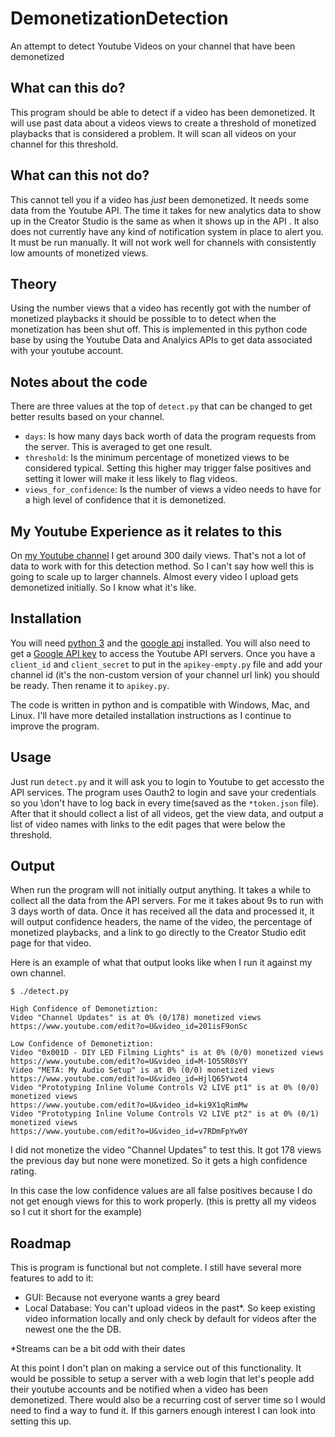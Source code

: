 # DemonetizationDetection
An attempt to detect Youtube Videos on your channel that have been demonetized

## What can this do?
This program should be able to detect if a video has been demonetized. It will 
use past data about a videos views to create a threshold of monetized playbacks
that is considered a problem. It will scan all videos on your channel for this 
threshold.

## What can this not do?
This cannot tell you if a video has *just* been demonetized. It needs some data 
from the Youtube API. The time it takes for new analytics data to show up in the
Creator Studio is the same as when it shows up in the API . It also does not 
currently have any kind of notification system in place to alert you. It must be
run manually. It will not work well for channels with consistently low amounts
of monetized views.

## Theory
Using the number views that a video has recently got with the number of 
monetized playbacks it should be possible to to detect when the monetization 
has been shut off. This is implemented in this python code base by using the 
Youtube Data and Analyics APIs to get data associated with your youtube account.

## Notes about the code
There are three values at the top of `detect.py` that can be changed to get 
better results based on your channel. 

 - `days`: Is how many days back worth of data the program requests from the 
     server. This is averaged to get one result. 
 - `threshold`: Is the minimum percentage of monetized views to be considered 
     typical. Setting this higher may trigger false positives and setting it 
     lower will make it less likely to flag videos. 
 - `views_for_confidence`: Is the number of views a video needs to have for a 
     high level of confidence that it is demonetized.

## My Youtube Experience as it relates to this
On [my Youtube channel](https://www.youtube.com/AkBKukU) I get around 300 daily 
views. That's not a lot of data to work with for this detection method. So I 
can't say how well this is going to scale up to larger channels. Almost every 
video I upload gets demonetized initially. So I know what it's like.

## Installation

You will need [python 3](https://www.python.org/downloads/) and the [google api](https://developers.google.com/api-client-library/python/start/installation) 
installed. You will also need to get a [Google API key](https://support.google.com/googleapi/answer/6158862) 
to access the Youtube API servers. Once you have a `client_id` and 
`client_secret` to put in the `apikey-empty.py` file and add your channel id 
(it's the non-custom version of your channel url link) you should be ready. Then 
rename it to `apikey.py`.

The code is written in python and is compatible with Windows, Mac, and Linux.
I'll have more detailed installation instructions as I continue to improve the 
program.

## Usage
Just run `detect.py` and it will ask you to login to Youtube to get accessto the
API services. The program uses Oauth2 to login and save your credentials so you 
\don't have to log back in every time(saved as the `*token.json` file). After 
that it should collect a list of all videos, get the view data, and output a 
list of video names with links to the edit pages that were below the threshold.

## Output

When run the program will not initially output anything. It takes a while to 
collect all the data from the API servers. For me it takes about 9s to run with
3 days worth of data. Once it has received all the data and processed it, it
will output confidence headers, the name of the video, the percentage of 
monetized playbacks, and a link to go directly to the Creator Studio edit page 
for that video.

Here is an example of what that output looks like when I run it against my own 
channel. 
```
$ ./detect.py

High Confidence of Demonetiztion:
Video "Channel Updates" is at 0% (0/178) monetized views
https://www.youtube.com/edit?o=U&video_id=201isF9onSc

Low Confidence of Demonetiztion:
Video "0x001D - DIY LED Filming Lights" is at 0% (0/0) monetized views
https://www.youtube.com/edit?o=U&video_id=M-1O5SR0sYY
Video "META: My Audio Setup" is at 0% (0/0) monetized views
https://www.youtube.com/edit?o=U&video_id=HjlQ65Ywot4
Video "Prototyping Inline Volume Controls V2 LIVE pt1" is at 0% (0/0) monetized views
https://www.youtube.com/edit?o=U&video_id=ki9X1qRimMw
Video "Prototyping Inline Volume Controls V2 LIVE pt2" is at 0% (0/1) monetized views
https://www.youtube.com/edit?o=U&video_id=v7RDmFpYw0Y
```

I did not monetize the video "Channel Updates" to test this. It got 178 views 
the previous day but none were monetized. So it gets a high confidence rating.

In this case the low confidence values are all false positives because I do not 
get enough views for this to work properly. (this is pretty all my videos so I
cut it short for the example)

## Roadmap
This is program is functional but not complete. I still have several more 
features to add to it:

 - GUI: Because not everyone wants a grey beard
 - Local Database: You can't upload videos in the past\*. So keep existing video
     information locally and only check by default for videos after the newest
     one the the DB.

\*Streams can be a bit odd with their dates

At this point I don't plan on making a service out of this functionality. It
would be possible to setup a server with a web login that let's people add their
youtube accounts and be notified when a video has been demonetized. There would 
also be a recurring cost of server time so I would need to find a way to fund 
it. If this garners enough interest I can look into setting this up.


